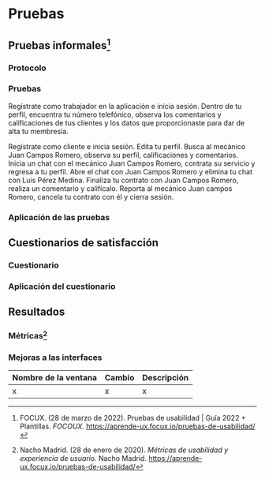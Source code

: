 # Pruebas
## Pruebas informales[^1]
### Protocolo
### Pruebas
Regístrate como trabajador en la aplicación e inicia sesión. 
Dentro de tu perfil, encuentra tu número telefónico, observa los comentarios y calificaciones de tus clientes y  los datos que proporcionaste para dar de alta tu membresía.




Regístrate como cliente e inicia sesión.
Edita tu perfil. 
Busca al mecánico Juan Campos Romero, observa su perfil, calificaciones y comentarios. 
Inicia un chat con el mecánico Juan Campos Romero, contrata su servicio y regresa a tu perfil. 
Abre el chat con Juan Campos Romero y elimina tu chat con Luis Pérez Medina. 
Finaliza tu contrato con Juan Campos Romero, realiza un comentario y califícalo. 
Reporta al mecánico Juan campos Romero, cancela tu contrato con él y cierra sesión. 



### Aplicación de las pruebas
## Cuestionarios de satisfacción
###  Cuestionario
### Aplicación del cuestionario
## Resultados
### Métricas[^2]
### Mejoras a las interfaces 
| Nombre de la ventana | Cambio | Descripción|
|--|--|--|
| x | x |x|

[^1]: FOCUX. (28 de marzo de 2022). Pruebas de usabilidad | Guía 2022 + Plantillas. *FOCOUX.* https://aprende-ux.focux.io/pruebas-de-usabilidad/
[^2]: Nacho Madrid. (28 de enero de 2020). *Métricas de usabilidad y experiencia de usuario.* Nacho Madrid. https://aprende-ux.focux.io/pruebas-de-usabilidad/
<!--stackedit_data:
eyJoaXN0b3J5IjpbLTE0MDE5MDc0OTQsLTUzNjg3NjM4OCw1MT
cxNzcwNzIsNjYyNTQzNDk3LC03NzU4OTc0NjQsLTc1MzAxNjMy
MywtMTI5NTM4NjAzNSw4ODg0MTM2NTJdfQ==
-->